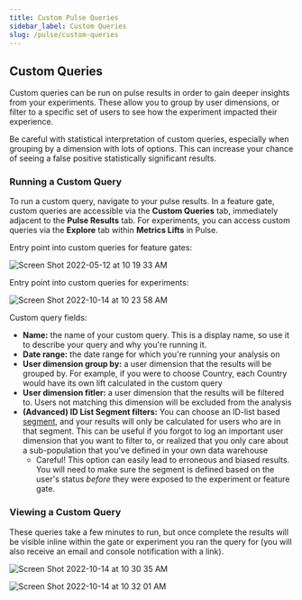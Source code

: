```yaml
---
title: Custom Pulse Queries
sidebar_label: Custom Queries
slug: /pulse/custom-queries
---
```


## Custom Queries

Custom queries can be run on pulse results in order to gain deeper insights from your experiments. These allow you to group by user dimensions, or filter to a specific set of users to see how the experiment impacted their experience.

Be careful with statistical interpretation of custom queries, especially when grouping by a dimension with lots of options. This can increase your chance of seeing a false positive statistically significant results.

### Running a Custom Query

To run a custom query, navigate to your pulse results. In a feature gate, custom queries are accessible via the **Custom Queries** tab, immediately adjacent to the **Pulse Results** tab. For experiments, you can access custom queries via the **Explore** tab within **Metrics Lifts** in Pulse.  

Entry point into custom queries for feature gates:


![Screen Shot 2022-05-12 at 10 19 33 AM](https://user-images.githubusercontent.com/102695539/168132433-83907af3-1b25-47e2-8734-9708b9377ae3.png)

Entry point into custom queries for experiments: 


![Screen Shot 2022-10-14 at 10 23 58 AM](https://user-images.githubusercontent.com/101903926/195905568-65c4f0a4-beaa-4c5e-a5c4-8ca39b3096de.png)

Custom query fields: 

- **Name:** the name of your custom query. This is a display name, so use it to describe your query and why you're running it.
- **Date range:** the date range for which you're running your analysis on
- **User dimension group by:** a user dimension that the results will be grouped by. For example, if you were to choose Country, each Country would have its own lift calculated in the custom query
- **User dimension fitler:** a user dimension that the results will be filtered to. Users not matching this dimension will be excluded from the analysis
- **(Advanced) ID List Segment filters:** You can choose an ID-list based [segment](/segments), and your results will only be calculated for users who are in that segment. This can be useful if you forgot to log an important user dimension that you want to filter to, or realized that you only care about a sub-population that you've defined in your own data warehouse
  - Careful! This option can easily lead to erroneous and biased results. You will need to make sure the segment is defined based on the user's status _before_ they were exposed to the experiment or feature gate.

### Viewing a Custom Query

These queries take a few minutes to run, but once complete the results will be visible inline within the gate or experiment you ran the query for (you will also receive an email and console notification with a link).

![Screen Shot 2022-10-14 at 10 30 35 AM](https://user-images.githubusercontent.com/101903926/195906665-45aee135-5b3b-48ab-b3a8-3e7ea2af41a9.png)


![Screen Shot 2022-10-14 at 10 32 01 AM](https://user-images.githubusercontent.com/101903926/195906893-6307319b-e0af-453c-a77c-1e13c35a90aa.png)


